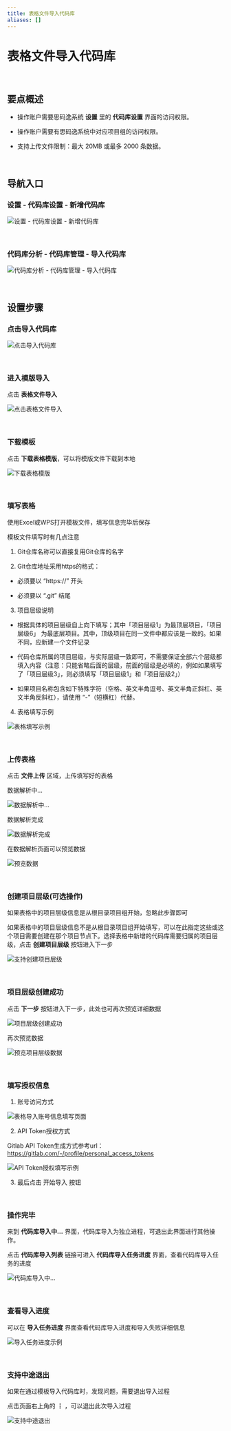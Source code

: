 ```yaml
---
title: 表格文件导入代码库
aliases: []
---
```


# 表格文件导入代码库

<br />

## 要点概述

-   操作账户需要思码逸系统 **设置** 里的 **代码库设置** 界面的访问权限。

-   操作账户需要有思码逸系统中对应项目组的访问权限。

-   支持上传文件限制：最大 20MB 或最多 2000 条数据。

<br />

## 导航入口

### 设置 - 代码库设置 - 新增代码库

![设置 - 代码库设置 - 新增代码库](https://release-note.oss-cn-hongkong.aliyuncs.com/2022_v2/55_template_import_repo_01.png)

<br />

### 代码库分析 - 代码库管理 - 导入代码库

![代码库分析 - 代码库管理 - 导入代码库](https://release-note.oss-cn-hongkong.aliyuncs.com/2022_v2/56_template_import_repo_02.png)

<br />

## 设置步骤

### 点击导入代码库

![点击导入代码库](https://release-note.oss-cn-hongkong.aliyuncs.com/2022_v2/57_template_import_repo_03.png)

<br />

### 进入模版导入

点击 **表格文件导入**

![点击表格文件导入](https://release-note.oss-cn-hongkong.aliyuncs.com/2022_v2/58_template_import_repo_04.png)

<br />

### 下载模板

点击 **下载表格模版**，可以将模版文件下载到本地

![下载表格模版](https://release-note.oss-cn-hongkong.aliyuncs.com/2022_v2/59_template_import_repo_05.png)

<br />

### 填写表格

使用Excel或WPS打开模板文件，填写信息完毕后保存

模板文件填写时有几点注意

1. Git仓库名称可以直接复用Git仓库的名字

2. Git仓库地址采用https的格式：

  -  必须要以 “https://” 开头

  -  必须要以 “.git” 结尾

3. 项目层级说明

  -  根据具体的项目层级自上向下填写；其中「项目层级1」为最顶层项目，「项目层级6」  为最底层项目。其中，顶级项目在同一文件中都应该是一致的。如果不同，应新建一个文件记录

  -  代码仓库所属的项目层级，与实际层级一致即可，不需要保证全部六个层级都填入内容（注意：只能省略后面的层级，前面的层级是必填的，例如如果填写了「项目层级3」，则必须填写「项目层级1」和「项目层级2」）

  -  如果项目名称包含如下特殊字符（空格、英文半角逗号、英文半角正斜杠、英文半角反斜杠），请使用 “-”（短横杠）代替。

4. 表格填写示例

![表格填写示例](https://release-note.oss-cn-hongkong.aliyuncs.com/2022_v2/60_template_import_repo_06.png)

<br />

### 上传表格

点击 **文件上传** 区域，上传填写好的表格

数据解析中...

![数据解析中...](https://release-note.oss-cn-hongkong.aliyuncs.com/2022_v2/61_template_import_repo_07.png)

数据解析完成

![数据解析完成](https://release-note.oss-cn-hongkong.aliyuncs.com/2022_v2/62_template_import_repo_08.png)

在数据解析页面可以预览数据

![预览数据](https://release-note.oss-cn-hongkong.aliyuncs.com/2022_v2/63_template_import_repo_09_2.png)

<br />

### 创建项目层级(可选操作)

如果表格中的项目层级信息是从根目录项目组开始，忽略此步骤即可

如果表格中的项目层级信息不是从根目录项目组开始填写，可以在此指定这些或这个项目需要创建在那个项目节点下。选择表格中新增的代码库需要归属的项目层级，点击 **创建项目层级** 按钮进入下一步

![支持创建项目层级](https://release-note.oss-cn-hongkong.aliyuncs.com/2022_v2/64_template_import_repo_10.png)

<br />

### 项目层级创建成功

点击 **下一步** 按钮进入下一步，此处也可再次预览详细数据

![项目层级创建成功](https://release-note.oss-cn-hongkong.aliyuncs.com/2022_v2/65_template_import_repo_11.png)

再次预览数据

![预览项目层级数据](https://release-note.oss-cn-hongkong.aliyuncs.com/2022_v2/66_template_import_repo_12.png)

<br />

### 填写授权信息

1. 账号访问方式

![表格导入账号信息填写页面](https://release-note.oss-cn-hongkong.aliyuncs.com/2022_v2/67_template_import_repo_13.png)

2. API Token授权方式

Gitlab API Token生成方式参考url：https://gitlab.com/-/profile/personal_access_tokens

![API Token授权填写示例](https://release-note.oss-cn-hongkong.aliyuncs.com/2022_v2/68_template_import_repo_14.png)

3. 最后点击 开始导入 按钮

<br />

### 操作完毕

来到 **代码库导入中...** 界面，代码库导入为独立进程，可退出此界面进行其他操作。

点击 **代码库导入列表** 链接可进入 **代码库导入任务进度** 界面，查看代码库导入任务的进度

![代码库导入中...](https://release-note.oss-cn-hongkong.aliyuncs.com/2022_v2/69_template_import_repo_15.png)

<br />

### 查看导入进度

可以在 **导入任务进度** 界面查看代码库导入进度和导入失败详细信息

![导入任务进度示例](https://release-note.oss-cn-hongkong.aliyuncs.com/2022_v2/70_template_import_repo_16.png)

<br />

### 支持中途退出

如果在通过模板导入代码库时，发现问题，需要退出导入过程

点击页面右上角的  ┇ ，可以退出此次导入过程

![支持中途退出](https://release-note.oss-cn-hongkong.aliyuncs.com/2022_v2/71_template_import_repo_17.png)

<br />
